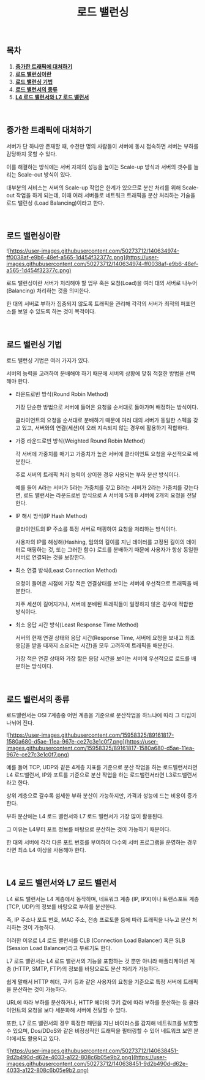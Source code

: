 <div align="center">
  <br />
  <h1>로드 밸런싱</h1>
  <br />
</div>

## 목차

1. [**증가한 트래픽에 대처하기**](#1)
2. [**로드 밸런싱이란**](#2)
3. [**로드 밸런싱 기법**](#3)
4. [**로드 밸런서의 종류**](#4)
5. [**L4 로드 밸런서와 L7 로드 밸런서**](#5)

<br />

<div id="1"></div>

## 증가한 트래픽에 대처하기

서버가 단 하나만 존재할 때, 수천만 명의 사람들이 서버에 동시 접속하면 서버는 부하를 감당하지 못할 수 있다.

이를 해결하는 방식에는 서버 자체의 성능을 높이는 Scale-up 방식과 서버의 갯수를 늘리는 Scale-out 방식이 있다.

대부분의 서비스는 서버의 Scale-up 작업은 한계가 있으므로 분산 처리를 위해 Scale-out 작업을 하게 되는데, 이때 여러 서버들로 네트워크 트래픽을 분산 처리하는 기술을 로드 밸런싱 (Load Balancing)이라고 한다.

<br />

<div id="2"></div>

## 로드 밸런싱이란


![https://user-images.githubusercontent.com/50273712/140634974-ff0038af-e9b6-48ef-a565-1d454f32377c.png](https://user-images.githubusercontent.com/50273712/140634974-ff0038af-e9b6-48ef-a565-1d454f32377c.png)

로드 밸런싱이란 서버가 처리해야 할 업무 혹은 요청(Load)을 여러 대의 서버로 나누어(Balancing) 처리하는 것을 의미한다.

한 대의 서버로 부하가 집중되지 않도록 트래픽을 관리해 각각의 서버가 최적의 퍼포먼스를 보일 수 있도록 하는 것이 목적이다.

<br />

<div id="3"></div>

## 로드 밸런싱 기법

로드 밸런싱 기법은 여러 가지가 있다.

서버의 능력을 고려하여 분배해야 하기 때문에 서버의 상황에 맞춰 적절한 방법을 선택해야 한다.

- 라운드로빈 방식(Round Robin Method)
    
    가장 단순한 방법으로 서버에 들어온 요청을 순서대로 돌아가며 배정하는 방식이다.
    
    클라이언트의 요청을 순서대로 분배하기 때문에 여러 대의 서버가 동일한 스펙을 갖고 있고, 서버와의 연결(세션)이 오래 지속되지 않는 경우에 활용하기 적합하다.
    
- 가중 라운드로빈 방식(Weighted Round Robin Method)
    
    각 서버에 가중치를 매기고 가중치가 높은 서버에 클라이언트 요청을 우선적으로 배분한다.
    
    주로 서버의 트래픽 처리 능력이 상이한 경우 사용되는 부하 분산 방식이다.
    
    예를 들어 A라는 서버가 5라는 가중치를 갖고 B라는 서버가 2라는 가중치를 갖는다면, 로드 밸런서는 라운드로빈 방식으로 A 서버에 5개 B 서버에 2개의 요청을 전달한다.
    
- IP 해시 방식(IP Hash Method)
    
    클라이언트의 IP 주소를 특정 서버로 매핑하여 요청을 처리하는 방식이다.
    
    사용자의 IP를 해싱해(Hashing, 임의의 길이를 지닌 데이터를 고정된 길이의 데이터로 매핑하는 것, 또는 그러한 함수) 로드를 분배하기 때문에 사용자가 항상 동일한 서버로 연결되는 것을 보장한다.
    
- 최소 연결 방식(Least Connection Method)
    
    요청이 들어온 시점에 가장 적은 연결상태를 보이는 서버에 우선적으로 트래픽을 배분한다.
    
    자주 세션이 길어지거나, 서버에 분배된 트래픽들이 일정하지 않은 경우에 적합한 방식이다.
    
- 최소 응답 시간 방식(Least Response Time Method)
    
    서버의 현재 연결 상태와 응답 시간(Response Time, 서버에 요청을 보내고 최초 응답을 받을 때까지 소요되는 시간)을 모두 고려하여 트래픽을 배분한다.
    
    가장 적은 연결 상태와 가장 짧은 응답 시간을 보이는 서버에 우선적으로 로드를 배분하는 방식이다.
    
    
<br />

<div id="4"></div>

## 로드 밸런서의 종류

로드밸런서는 OSI 7계층중 어떤 계층을 기준으로 분산작업을 하느냐에 따라 그 타입이 나뉘어 진다.

![https://user-images.githubusercontent.com/15958325/89161817-1580a680-d5ae-11ea-967e-ce27c3e1c0f7.png](https://user-images.githubusercontent.com/15958325/89161817-1580a680-d5ae-11ea-967e-ce27c3e1c0f7.png)

예를 들어 TCP, UDP와 같은 4계층 지표를 기준으로 분산 작업을 하는 로드밸런서라면 L4 로드밸런서, IP와 포트를 기준으로 분산 작업을 하는 로드밸런서라면 L3로드밸런서라고 한다.

상위 계층으로 갈수록 섬세한 부하 분산이 가능하지만, 가격과 성능에 드는 비용이 증가한다.

부하 분산에는 L4 로드 밸런서와 L7 로드 밸런서가 가장 많이 활용된다.

그 이유는 L4부터 포트 정보를 바탕으로 분산하는 것이 가능하기 때문이다.

한 대의 서버에 각각 다른 포트 번호를 부여하여 다수의 서버 프로그램을 운영하는 경우라면 최소 L4 이상을 사용해야 한다.

<br />

<div id="5"></div>

## L4 로드 밸런서와 L7 로드 밸런서

L4 로드 밸런서는 L4 계층에서 동작하며, 네트워크 계층 (IP, IPX)이나 트랜스포트 계층 (TCP, UDP)의 정보를 바탕으로 부하를 분산한다.

즉, IP 주소나 포트 번호, MAC 주소, 전송 프로토콜 등에 따라 트래픽을 나누고 분산 처리하는 것이 가능하다.

이러한 이유로 L4 로드 밸런서를 CLB (Connection Load Balancer) 혹은 SLB (Session Load Balancer)라고 부르기도 한다.

L7 로드 밸런서는 L4 로드 밸런서의 기능을 포함하는 것 뿐만 아니라 애플리케이션 계층 (HTTP, SMTP, FTP)의 정보를 바탕으로도 분산 처리가 가능하다.

쉽게 말해서 HTTP 헤더, 쿠키 등과 같은 사용자의 요청을 기준으로 특정 서버에 트래픽을 분산하는 것이 가능하다.

URL에 따라 부하를 분산하거나, HTTP 헤더의 쿠키 값에 따라 부하를 분산하는 등 클라이언트의 요청을 보다 세분화해 서버에 전달할 수 있다.

또한, L7 로드 밸런서의 경우 특정한 패턴을 지닌 바이러스를 감지해 네트워크를 보호할 수 있으며, Dos/DDoS와 같은 비정상적인 트래픽을 필터링할 수 있어 네트워크 보안 분야에서도 활용되고 있다.

![https://user-images.githubusercontent.com/50273712/140638451-9d2b490d-d62e-4033-a122-808c6b05e9b2.png](https://user-images.githubusercontent.com/50273712/140638451-9d2b490d-d62e-4033-a122-808c6b05e9b2.png)
